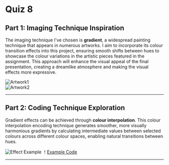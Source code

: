 # Quiz 8
## Part 1: Imaging Technique Inspiration

The imaging technique I've chosen is **gradient**, a widespread painting technique that appears in numerous artworks.
I aim to incorporate its colour transition effects into this project, ensuring smooth shifts between hues to showcase the colour variations in the artistic pieces featured in the assignment. This approach will enhance the visual appeal of the final presentation, creating a dreamlike atmosphere and making the visual effects more expressive.

![Artwork1](https://recherche.smb.museum/?language=null&limit=null&sort=null&controls=null&conditions=AND%2BtechnicalTerm%2B%22Bild%20%26%20Pendant%22)  
![Artwork2](https://skd-online-collection.skd.museum/Details/Index/241975) 

---

## Part 2: Coding Technique Exploration
Gradient effects can be achieved through **colour interpolation**. This colour interpolation encoding technique generates smoother, more visually harmonious gradients by calculating intermediate values between selected colours across different colour spaces, enabling natural transitions between hues.

![Effect Example](https://facelessuser.github.io/coloraide/interpolation/)
！[Example Code](https://facelessuser.github.io/coloraide/interpolation/)

---